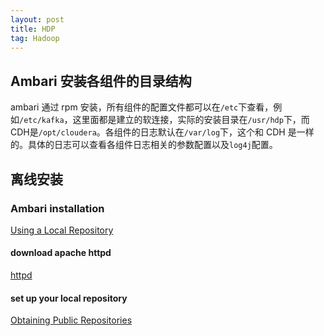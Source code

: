 ```yaml
---
layout: post
title: HDP
tag: Hadoop
---
```


## Ambari 安装各组件的目录结构
ambari 通过 rpm 安装，所有组件的配置文件都可以在`/etc`下查看，例如`/etc/kafka`，这里面都是建立的软连接，实际的安装目录在`/usr/hdp`下，而CDH是`/opt/cloudera`。各组件的日志默认在`/var/log`下，这个和 CDH 是一样的。具体的日志可以查看各组件日志相关的参数配置以及`log4j`配置。

## 离线安装
### Ambari installation 
[Using a Local Repository](https://docs.hortonworks.com/HDPDocuments/Ambari-2.6.1.5/bk_ambari-installation/content/ch_using-local-repos.html)

#### download apache httpd
[httpd](httpd.apache.org/download.cgi)

#### set up your local repository
[Obtaining Public Repositories](https://docs.hortonworks.com/HDPDocuments/Ambari-2.6.2.2/bk_ambari-installation/content/ch_obtaining-public-repos.html)